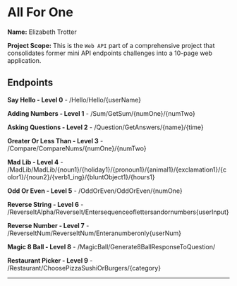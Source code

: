 # All For One


**Name:** Elizabeth Trotter

**Project Scope:** This is the `Web API` part of a comprehensive project that consolidates former mini API endpoints challenges into a 10-page web application.


## Endpoints

**Say Hello - Level 0**
    - /Hello/Hello/{userName}

**Adding Numbers - Level 1**
    - /Sum/GetSum/{numOne}/{numTwo}

**Asking Questions - Level 2**
    - /Question/GetAnswers/{name}/{time}

**Greater Or Less Than - Level 3**
    - /Compare/CompareNums/{numOne}/{numTwo}

**Mad Lib - Level 4**
    - /MadLib/MadLib/{noun1}/{holiday1}/{pronoun1}/{animal1}/{exclamation1}/{color1}/{noun2}/{verb1_ing}/{bluntObject1}/{hours1}

**Odd Or Even - Level 5**
    - /OddOrEven/OddOrEven/{numOne}

**Reverse String - Level 6**
    - /ReverseItAlpha/ReverseIt/Entersequenceoflettersandornumbers{userInput}

**Reverse Number - Level 7**
    - /ReverseItNum/ReverseItNum/Enteranumberonly{userNum}

**Magic 8 Ball - Level 8**
    - /MagicBall/Generate8BallResponseToQuestion/

**Restaurant Picker - Level 9**
    - /Restaurant/ChoosePizzaSushiOrBurgers/{category}


---